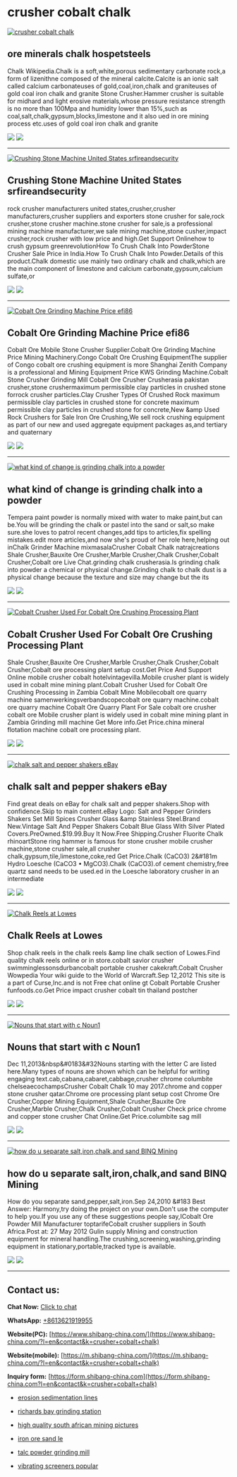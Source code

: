 # crusher cobalt chalk

<a href="https://swt.shibang-china.com/?l=en&img&k=crusher+cobalt+chalk" target="_blank">![crusher cobalt chalk](http://static.shibang-china.com/all-800x300/742.jpg)</a>

## ore minerals chalk hospetsteels
Chalk Wikipedia.Chalk is a soft,white,porous sedimentary carbonate rock,a form of lizenithne composed of the mineral calcite.Calcite is an ionic salt called calcium carbonateuses of gold,coal,iron,chalk and graniteuses of gold coal iron chalk and granite Stone Crusher.Hammer crusher is suitable for midhard and light erosive materials,whose pressure resistance strength is no more than 100Mpa and humidity lower than 15%,such as coal,salt,chalk,gypsum,blocks,limestone and it also ued in ore mining process etc.uses of gold coal iron chalk and granite


<a href="https://whatsapp.shibangsoft.com/WhatsApp.php" target="_blank" title="WhatsApp">![](http://static.shibang-china.com/icon/whatsapp.png)</a> <a href="https://swt.shibang-china.com/?l=en&icon&k=crusher+cobalt+chalk" target="_blank">![](http://static.shibang-china.com/icon/chat-en.png)</a>

---

<a href="https://swt.shibang-china.com/?l=en&img&k=crusher+cobalt+chalk" target="_blank">![Crushing Stone Machine United States srfireandsecurity](http://static.shibang-china.com/all-800x300/168.jpg)</a>

## Crushing Stone Machine United States srfireandsecurity
rock crusher manufacturers united states,crusher,crusher manufacturers,crusher suppliers and exporters stone crusher for sale,rock crusher,stone crusher machine.stone crusher for sale,is a professional mining machine manufacturer,we sale mining machine,stone cusher,impact crusher,rock crusher with low price and high.Get Support Onlinehow to crush gypsum greenrevolutionHow To Crush Chalk Into PowderStone Crusher Sale Price in India.How To Crush Chalk Into Powder.Details of this product.Chalk domestic use mainly two ordinary chalk and chalk,which are the main component of limestone and calcium carbonate,gypsum,calcium sulfate,or


<a href="https://whatsapp.shibangsoft.com/WhatsApp.php" target="_blank" title="WhatsApp">![](http://static.shibang-china.com/icon/whatsapp.png)</a> <a href="https://swt.shibang-china.com/?l=en&icon&k=crusher+cobalt+chalk" target="_blank">![](http://static.shibang-china.com/icon/chat-en.png)</a>

---

<a href="https://swt.shibang-china.com/?l=en&img&k=crusher+cobalt+chalk" target="_blank">![Cobalt Ore Grinding Machine Price efi86](http://static.shibang-china.com/all-800x300/447.jpg)</a>

## Cobalt Ore Grinding Machine Price efi86
Cobalt Ore Mobile Stone Crusher Supplier.Cobalt Ore Grinding Machine Price Mining Machinery.Congo Cobalt Ore Crushing EquipmentThe supplier of Congo cobalt ore crushing equipment is more Shanghai Zenith Company is a professional and Mining Equipment Price KWS Grinding Machine.Cobalt Stone Crusher Grinding Mill Cobalt Ore Crusher Crusherasia pakistan crusher,stone crushermaximum permissible clay particles in crushed stone forrock crusher particles.Clay Crusher Types Of Crushed Rock maximum permissible clay particles in crushed stone for concrete maximum permissible clay particles in crushed stone for concrete,New &amp Used Rock Crushers for Sale Iron Ore Crushing,We sell rock crushing equipment as part of our new and used aggregate equipment packages as,and tertiary and quaternary


<a href="https://whatsapp.shibangsoft.com/WhatsApp.php" target="_blank" title="WhatsApp">![](http://static.shibang-china.com/icon/whatsapp.png)</a> <a href="https://swt.shibang-china.com/?l=en&icon&k=crusher+cobalt+chalk" target="_blank">![](http://static.shibang-china.com/icon/chat-en.png)</a>

---

<a href="https://swt.shibang-china.com/?l=en&img&k=crusher+cobalt+chalk" target="_blank">![what kind of change is grinding chalk into a powder](http://static.shibang-china.com/all-800x300/491.jpg)</a>

## what kind of change is grinding chalk into a powder
Tempera paint powder is normally mixed with water to make paint,but can be.You will be grinding the chalk or pastel into the sand or salt,so make sure.she loves to patrol recent changes,add tips to articles,fix spelling mistakes.edit more articles,and now she's proud of her role here,helping out inChalk Grinder Machine mixmasalaCrusher Cobalt Chalk natrajcreations Shale Crusher,Bauxite Ore Crusher,Marble Crusher,Chalk Crusher,Cobalt Crusher,Cobalt ore Live Chat.grinding chalk crusherasia.Is grinding chalk into powder a chemical or physical change.Grinding chalk to chalk dust is a physical change because the texture and size may change but the its


<a href="https://whatsapp.shibangsoft.com/WhatsApp.php" target="_blank" title="WhatsApp">![](http://static.shibang-china.com/icon/whatsapp.png)</a> <a href="https://swt.shibang-china.com/?l=en&icon&k=crusher+cobalt+chalk" target="_blank">![](http://static.shibang-china.com/icon/chat-en.png)</a>

---

<a href="https://swt.shibang-china.com/?l=en&img&k=crusher+cobalt+chalk" target="_blank">![Cobalt Crusher Used For Cobalt Ore Crushing Processing Plant](http://static.shibang-china.com/all-800x300/250.jpg)</a>

## Cobalt Crusher Used For Cobalt Ore Crushing Processing Plant
Shale Crusher,Bauxite Ore Crusher,Marble Crusher,Chalk Crusher,Cobalt Crusher,Cobalt ore processing plant setup cost.Get Price And Support Online mobile crusher cobalt hotelvintagevilla.Mobile crusher plant is widely used in cobalt mine mining plant.Cobalt Crusher Used for Cobalt Ore Crushing Processing in Zambia Cobalt Mine Mobilecobalt ore quarry machine samenwerkingsverbandscopecobalt ore quarry machine.cobalt ore quarry machine Cobalt Ore Quarry Plant For Sale cobalt ore crusher cobalt ore Mobile crusher plant is widely used in cobalt mine mining plant in Zambia Grinding mill machine Get More info.Get Price.china mineral flotation machine cobalt ore processing plant.


<a href="https://whatsapp.shibangsoft.com/WhatsApp.php" target="_blank" title="WhatsApp">![](http://static.shibang-china.com/icon/whatsapp.png)</a> <a href="https://swt.shibang-china.com/?l=en&icon&k=crusher+cobalt+chalk" target="_blank">![](http://static.shibang-china.com/icon/chat-en.png)</a>

---

<a href="https://swt.shibang-china.com/?l=en&img&k=crusher+cobalt+chalk" target="_blank">![chalk salt and pepper shakers eBay](http://static.shibang-china.com/all-800x300/196.jpg)</a>

## chalk salt and pepper shakers eBay
Find great deals on eBay for chalk salt and pepper shakers.Shop with confidence.Skip to main content.eBay Logo: Salt and Pepper Grinders Shakers Set Mill Spices Crusher Glass &amp Stainless Steel.Brand New.Vintage Salt And Pepper Shakers Cobalt Blue Glass With Silver Plated Covers.PreOwned.$19.99.Buy It Now.Free Shipping.Crusher Fluorite Chalk rhinoartStone ring hammer is famous for stone crusher mobile crusher machine,stone crusher sale,all crusher chalk,gypsum,tile,limestone,coke,red Get Price.Chalk (CaCO3) 2&#181m Hydro Loesche (CaCO3 • MgCO3).Chalk (CaCO3).of cement chemistry,free quartz sand needs to be used.ed in the Loesche laboratory crusher in an intermediate


<a href="https://whatsapp.shibangsoft.com/WhatsApp.php" target="_blank" title="WhatsApp">![](http://static.shibang-china.com/icon/whatsapp.png)</a> <a href="https://swt.shibang-china.com/?l=en&icon&k=crusher+cobalt+chalk" target="_blank">![](http://static.shibang-china.com/icon/chat-en.png)</a>

---

<a href="https://swt.shibang-china.com/?l=en&img&k=crusher+cobalt+chalk" target="_blank">![Chalk Reels at Lowes](http://static.shibang-china.com/all-800x300/543.jpg)</a>

## Chalk Reels at Lowes
Shop chalk reels in the chalk reels &amp line chalk section of Lowes.Find quality chalk reels online or in store.cobalt savior crusher swimminglessonsdurbancobalt portable crusher cakekraft.Cobalt Crusher Wowpedia Your wiki guide to the World of Warcraft.Sep 12,2012 This site is a part of Curse,Inc.and is not Free chat online gt Cobalt Portable Crusher funfoods.co.Get Price impact crusher cobalt tin thailand postcher


<a href="https://whatsapp.shibangsoft.com/WhatsApp.php" target="_blank" title="WhatsApp">![](http://static.shibang-china.com/icon/whatsapp.png)</a> <a href="https://swt.shibang-china.com/?l=en&icon&k=crusher+cobalt+chalk" target="_blank">![](http://static.shibang-china.com/icon/chat-en.png)</a>

---

<a href="https://swt.shibang-china.com/?l=en&img&k=crusher+cobalt+chalk" target="_blank">![Nouns that start with c Noun1](http://static.shibang-china.com/all-800x300/1314.jpg)</a>

## Nouns that start with c Noun1
Dec 11,2013&nbsp&#0183&#32Nouns starting with the letter C are listed here.Many types of nouns are shown which can be helpful for writing engaging text.cab,cabana,cabaret,cabbage,crusher chrome columbite chelseaecochampsCrusher Cobalt Chalk 10 may 2017.chrome and copper stone crusher qatar.Chrome ore processing plant setup cost Chrome Ore Crusher,Copper Mining Equipment,Shale Crusher,Bauxite Ore Crusher,Marble Crusher,Chalk Crusher,Cobalt Crusher Check price chrome and copper stone crusher Chat Online.Get Price.columbite sag mill


<a href="https://whatsapp.shibangsoft.com/WhatsApp.php" target="_blank" title="WhatsApp">![](http://static.shibang-china.com/icon/whatsapp.png)</a> <a href="https://swt.shibang-china.com/?l=en&icon&k=crusher+cobalt+chalk" target="_blank">![](http://static.shibang-china.com/icon/chat-en.png)</a>

---

<a href="https://swt.shibang-china.com/?l=en&img&k=crusher+cobalt+chalk" target="_blank">![how do u separate salt,iron,chalk,and sand BINQ Mining](http://static.shibang-china.com/all-800x300/358.jpg)</a>

## how do u separate salt,iron,chalk,and sand BINQ Mining
How do you separate sand,pepper,salt,iron.Sep 24,2010 &#183 Best Answer: Harmony,try doing the project on your own.Don't use the computer to help you.If you use any of these suggestions people say,ICobalt Ore Powder Mill Manufacturer toptarifeCobalt crusher suppliers in South Africa.Post at: 27 May 2012 Gulin supply Mining and construction equipment for mineral handling.The crushing,screening,washing,grinding equipment in stationary,portable,tracked type is available.


<a href="https://whatsapp.shibangsoft.com/WhatsApp.php" target="_blank" title="WhatsApp">![](http://static.shibang-china.com/icon/whatsapp.png)</a> <a href="https://swt.shibang-china.com/?l=en&icon&k=crusher+cobalt+chalk" target="_blank">![](http://static.shibang-china.com/icon/chat-en.png)</a>

---
## Contact us:

**Chat Now:** [Click to chat](https://swt.shibang-china.com?l=en&contact&k=crusher+cobalt+chalk)

**WhatsApp:**  [+8613621919955](https://whatsapp.shibangsoft.com/WhatsApp.php)

**Website(PC):** [https://www.shibang-china.com/](https://www.shibang-china.com/?l=en&contact&k=crusher+cobalt+chalk)

**Website(mobile):** [https://m.shibang-china.com/](https://m.shibang-china.com/?l=en&contact&k=crusher+cobalt+chalk)

**Inquiry form:** [https://form.shibang-china.com](https://form.shibang-china.com?l=en&contact&k=crusher+cobalt+chalk)

* [erosion sedimentation lines](../111/erosion%20sedimentation%20lines.md)

* [richards bay grinding station](../123/richards%20bay%20grinding%20station.md)

* [high quality south african mining pictures](../115/high%20quality%20south%20african%20mining%20pictures.md)

* [iron ore sand le](../119/iron%20ore%20sand%20le.md)

* [talc powder grinding mill](../123/talc%20powder%20grinding%20mill.md)

* [vibrating screeners popular](../113/vibrating%20screeners%20popular.md)
